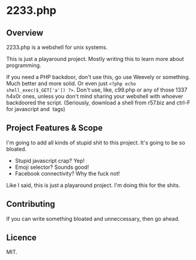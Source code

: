 2233.php
========

## Overview

2233.php is a webshell for unix systems. 

This is just a playaround project. Mostly writing this to learn more about programming.

If you need a PHP backdoor, don't use this, go use Weevely or something. Much better and more solid. Or even just `<?php echo shell_exec($_GET['a']) ?>`. Don't use, like, c99.php or any of those 1337 h4x0r ones, unless you don't mind sharing your webshell with whoever backdoored the script. (Seriously, download a shell from r57.biz and ctrl-F for javascript and <img> tags)

## Project Features & Scope

I'm going to add all kinds of stupid shit to this project. It's going to be so bloated.

 - Stupid javascript crap? Yep!
 - Emoji selector? Sounds good!
 - Facebook connectivity? Why the fuck not!

Like I said, this is just a playaround project. I'm doing this for the shits.

## Contributing

If you can write something bloated and unneccessary, then go ahead.

## Licence

MIT.